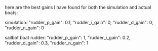 here are the best gains I have found for both the simulation and actual boats:

simulation:
    "rudder_p_gain": 0.1,
    "rudder_i_gain": 0,
    "rudder_d_gain": 0,
    "rudder_n_gain": 0

sailbot boat rudder:
    "rudder_p_gain": 1,
    "rudder_i_gain": 0.2,
    "rudder_d_gain": 0.3,
    "rudder_n_gain": 1